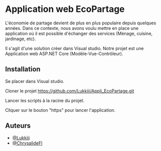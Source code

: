 
# Application web EcoPartage

L'économie de partage devient de plus en plus populaire depuis quelques années. Dans ce contexte, nous avons voulu mettre en place une application où il est possible d'échanger des services (Ménage, cuisine, jardinage, etc).

Il s'agit d'une solution créer dans Visual studio. Notre projet est une Application web ASP.NET Core (Modèle-Vue-Contrôleur).



## Installation

Se placer dans Visual studio. 

Cloner le projet https://github.com/Lukkiii/Appli_EcoPartage.git

Lancer les scripts à la racine du projet.

Cliquer sur le bouton "https" pour lancer l'application.


    
## Auteurs

- [@Lukkiii](https://www.github.com/Lukkiii)
- [@ChrysalideFI](https://www.github.com/ChrysalideFI)

